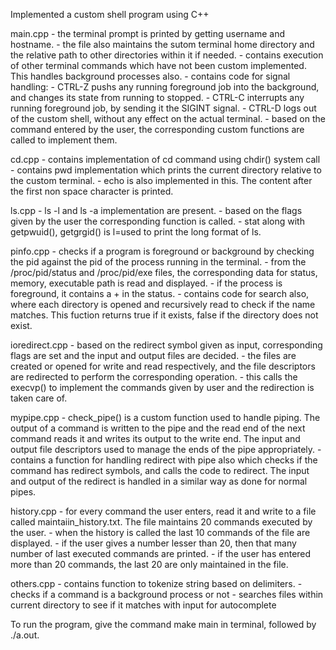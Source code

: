 Implemented a custom shell program using C++

main.cpp
    - the terminal prompt is printed by getting username and hostname.
    - the file also maintains the sutom terminal home directory and the relative path to other directories within it if needed.
    - contains execution of other terminal commands which have not been custom implemented. This handles background processes also.
    - contains code for signal handling:
        - CTRL-Z pushs any running foreground job into the background, and changes its state from running to stopped.
        - CTRL-C interrupts any running foreground job, by sending it the SIGINT signal.
        - CTRL-D logs out of the custom shell, without any effect on the actual terminal.
    - based on the command entered by the user, the corresponding custom functions are called to implement them.

cd.cpp
    - contains implementation of cd command using chdir() system call
    - contains pwd implementation which prints the current directory relative to the custom terminal.
    - echo is also implemented in this. The content after the first non space character is printed.

ls.cpp
    - ls -l and ls -a implementation are present.
    - based on the flags given by the user the corresponding function is called.
    - stat along with getpwuid(), getgrgid() is l=used to print the long format of ls.

pinfo.cpp
    - checks if a program is foreground or background by checking the pid against the pid of the process running in the terminal.
    - from the /proc/pid/status and /proc/pid/exe files, the corresponding data for status, memory, executable path is read and displayed.
    - if the process is foreground, it contains a + in the status.
    - contains code for search also, where each directory is opened and recursively read to check if the name matches. This fuction returns true if it exists, false if the directory does not exist.

ioredirect.cpp
    - based on the redirect symbol given as input, corresponding flags are set and the input and output files are decided.
    - the files are created or opened for write and read respectively, and the file descriptors are redirected to perform the corresponding operation.
    - this calls the execvp() to implement the commands given by user and the redirection is taken care of.

mypipe.cpp
    - check_pipe() is a custom function used to handle piping. The output of a command is written to the pipe and the read end of the next command reads it and writes its output to the write end. The input and output file descriptors used to manage the ends of the pipe appropriately.
    - contains a function for handling redirect with pipe also which checks if the command has redirect symbols, and calls the code to redirect. The input and output of the redirect is handled in a similar way as done for normal pipes.

history.cpp
    - for every command the user enters, read it and write to a file called maintaiin_history.txt. The file maintains 20 commands executed by the user.
    - when the history is called the last 10 commands of the file are displayed.
    - if the user gives a number lesser than 20, then that many number of last executed commands are printed.
    - if the user has entered more than 20 commands, the last 20 are only maintained in the file.

others.cpp
    - contains function to tokenize string based on delimiters.
    - checks if a command is a background process or not
    - searches files within current directory to see if it matches with input for autocomplete

To run the program, give the command make main in terminal, followed by ./a.out.



